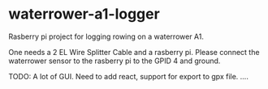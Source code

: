 # waterrower-a1-logger
Rasberry pi project for logging rowing on a waterrower A1.

One needs a 2 EL Wire Splitter Cable and a rasberry pi. Please 
connect the waterrower sensor to the rasberry pi to the GPID 4 and
ground. 


TODO: 
A lot of GUI. Need to add react, support for export to gpx file.
....